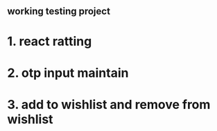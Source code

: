 ## working testing project
# 1. react ratting
# 2. otp input maintain
# 3. add to wishlist and remove from wishlist